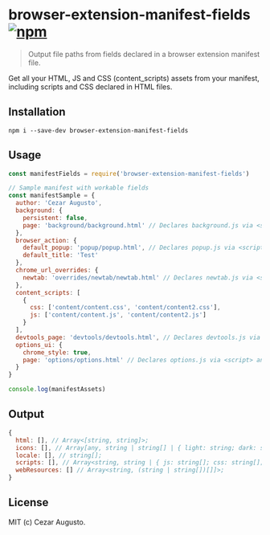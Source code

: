 [npm-image]: https://img.shields.io/npm/v/browser-extension-manifest-fields.svg
[npm-url]: https://npmjs.org/package/browser-extension-manifest-fields

# browser-extension-manifest-fields [![npm][npm-image]][npm-url]

> Output file paths from fields declared in a browser extension manifest file.

Get all your HTML, JS and CSS (content_scripts) assets from your manifest, including scripts and CSS declared in HTML files.

## Installation

```
npm i --save-dev browser-extension-manifest-fields
```

## Usage

```js
const manifestFields = require('browser-extension-manifest-fields')

// Sample manifest with workable fields
const manifestSample = {
  author: 'Cezar Augusto',
  background: {
    persistent: false,
    page: 'background/background.html' // Declares background.js via <script>
  },
  browser_action: {
    default_popup: 'popup/popup.html', // Declares popup.js via <script> and popup.css via <link>
    default_title: 'Test'
  },
  chrome_url_overrides: {
    newtab: 'overrides/newtab/newtab.html' // Declares newtab.js via <script> and newtab.css via <link>
  },
  content_scripts: [
    {
      css: ['content/content.css', 'content/content2.css'],
      js: ['content/content.js', 'content/content2.js']
    }
  ],
  devtools_page: 'devtools/devtools.html', // Declares devtools.js via <script> and devtools.css via <link>
  options_ui: {
    chrome_style: true,
    page: 'options/options.html' // Declares options.js via <script> and options.css via <link>
  }
}

console.log(manifestAssets)
```

## Output

```js
{
  html: [], // Array<[string, string]>;
  icons: [], // Array[any, string | string[] | { light: string; dark: string;}]>;
  locale: [], // string[];
  scripts: [], // Array<string, string | { js: string[]; css: string[]; }]>;
  webResources: [] // Array<string, (string | string[])[]]>;
}
```

## License

MIT (c) Cezar Augusto.
